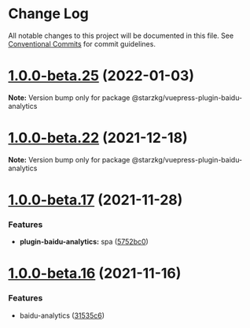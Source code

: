 # Change Log

All notable changes to this project will be documented in this file.
See [Conventional Commits](https://conventionalcommits.org) for commit guidelines.

# [1.0.0-beta.25](https://github.com/vuepress-star/vuepress-theme-star/compare/v1.0.0-beta.24...v1.0.0-beta.25) (2022-01-03)

**Note:** Version bump only for package @starzkg/vuepress-plugin-baidu-analytics





# [1.0.0-beta.22](https://github.com/vuepress-star/vuepress-theme-star/compare/v1.0.0-beta.21...v1.0.0-beta.22) (2021-12-18)

**Note:** Version bump only for package @starzkg/vuepress-plugin-baidu-analytics





# [1.0.0-beta.17](https://github.com/vuepress-star/vuepress-theme-star/compare/v1.0.0-beta.16...v1.0.0-beta.17) (2021-11-28)


### Features

* **plugin-baidu-analytics:** spa ([5752bc0](https://github.com/vuepress-star/vuepress-theme-star/commit/5752bc032603d32c4eeac50b42add22d54316186))





# [1.0.0-beta.16](https://github.com/roiding/plugin-baidu-analytics/compare/v1.0.0-beta.15...v1.0.0-beta.16) (2021-11-16)


### Features

* baidu-analytics ([31535c6](https://github.com/roiding/plugin-baidu-analytics/commit/31535c6d4d7732b73b1ce3c7b932183d56bc88a6))
